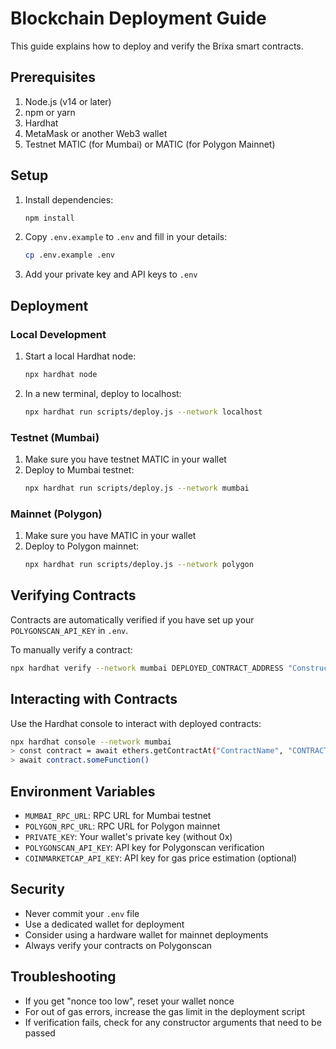 # Blockchain Deployment Guide

This guide explains how to deploy and verify the Brixa smart contracts.

## Prerequisites

1. Node.js (v14 or later)
2. npm or yarn
3. Hardhat
4. MetaMask or another Web3 wallet
5. Testnet MATIC (for Mumbai) or MATIC (for Polygon Mainnet)

## Setup

1. Install dependencies:
   ```bash
   npm install
   ```

2. Copy `.env.example` to `.env` and fill in your details:
   ```bash
   cp .env.example .env
   ```

3. Add your private key and API keys to `.env`

## Deployment

### Local Development

1. Start a local Hardhat node:
   ```bash
   npx hardhat node
   ```

2. In a new terminal, deploy to localhost:
   ```bash
   npx hardhat run scripts/deploy.js --network localhost
   ```

### Testnet (Mumbai)

1. Make sure you have testnet MATIC in your wallet
2. Deploy to Mumbai testnet:
   ```bash
   npx hardhat run scripts/deploy.js --network mumbai
   ```

### Mainnet (Polygon)

1. Make sure you have MATIC in your wallet
2. Deploy to Polygon mainnet:
   ```bash
   npx hardhat run scripts/deploy.js --network polygon
   ```

## Verifying Contracts

Contracts are automatically verified if you have set up your `POLYGONSCAN_API_KEY` in `.env`.

To manually verify a contract:

```bash
npx hardhat verify --network mumbai DEPLOYED_CONTRACT_ADDRESS "Constructor argument 1"
```

## Interacting with Contracts

Use the Hardhat console to interact with deployed contracts:

```bash
npx hardhat console --network mumbai
> const contract = await ethers.getContractAt("ContractName", "CONTRACT_ADDRESS")
> await contract.someFunction()
```

## Environment Variables

- `MUMBAI_RPC_URL`: RPC URL for Mumbai testnet
- `POLYGON_RPC_URL`: RPC URL for Polygon mainnet
- `PRIVATE_KEY`: Your wallet's private key (without 0x)
- `POLYGONSCAN_API_KEY`: API key for Polygonscan verification
- `COINMARKETCAP_API_KEY`: API key for gas price estimation (optional)

## Security

- Never commit your `.env` file
- Use a dedicated wallet for deployment
- Consider using a hardware wallet for mainnet deployments
- Always verify your contracts on Polygonscan

## Troubleshooting

- If you get "nonce too low", reset your wallet nonce
- For out of gas errors, increase the gas limit in the deployment script
- If verification fails, check for any constructor arguments that need to be passed
